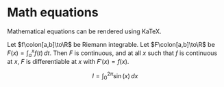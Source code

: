 # Math equations
Mathematical equations can be rendered using KaTeX.

Let $f\colon[a,b]\to\R$ be Riemann integrable. Let $F\colon[a,b]\to\R$ be
$F(x)=\int_{a}^{x} f(t)\,dt$. Then $F$ is continuous, and at all $x$ such that
$f$ is continuous at $x$, $F$ is differentiable at $x$ with $F'(x)=f(x)$.

$$
I = \int_0^{2\pi} \sin(x)\,dx \tag{1}
$$

